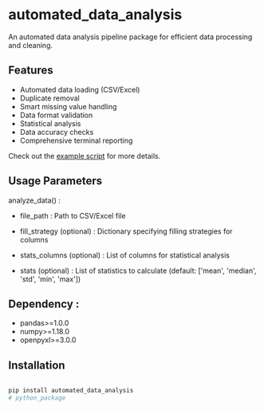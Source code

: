 # automated_data_analysis

An automated data analysis pipeline package for efficient data processing and cleaning.

## Features

- Automated data loading (CSV/Excel)
- Duplicate removal
- Smart missing value handling
- Data format validation
- Statistical analysis
- Data accuracy checks
- Comprehensive terminal reporting

Check out the [example script](examples/example_usage.py) for more details.

## Usage Parameters
analyze_data() :
- file_path : Path to CSV/Excel file

- fill_strategy (optional) : Dictionary specifying filling strategies for columns

- stats_columns (optional) : List of columns for statistical analysis

- stats (optional)  : List of statistics to calculate (default: ['mean', 'median', 'std', 'min', 'max'])
## Dependency :
- pandas>=1.0.0
- numpy>=1.18.0
- openpyxl>=3.0.0

## Installation

```bash

pip install automated_data_analysis
#   p y t h o n _ p a c k a g e  
 